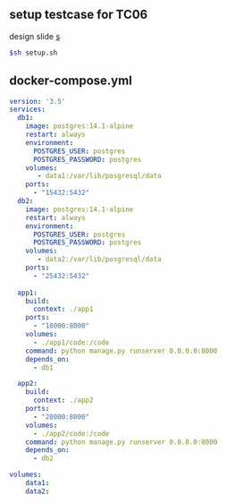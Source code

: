 ## setup testcase for TC06
design slide [s](https://docs.google.com/presentation/d/1T-oVlVRT6dkG9qvErxL3lXZNHZ9Og9wEdlvx86Pk8Mc/edit?usp=sharing)

```sh
$sh setup.sh
```

## docker-compose.yml
```yml
version: '3.5'
services:
  db1:
    image: postgres:14.1-alpine
    restart: always
    environment:
      POSTGRES_USER: postgres
      POSTGRES_PASSWORD: postgres
    volumes:
       - data1:/var/lib/posgresql/data
    ports:
      - "15432:5432"
  db2:
    image: postgres:14.1-alpine
    restart: always
    environment:
      POSTGRES_USER: postgres
      POSTGRES_PASSWORD: postgres
    volumes:
       - data2:/var/lib/posgresql/data
    ports:
      - "25432:5432"
  
  app1:
    build:
      context: ./app1
    ports:
      - "18000:8000"
    volumes:
      - ./app1/code:/code
    command: python manage.py runserver 0.0.0.0:8000
    depends_on:
      - db1

  app2:
    build:
      context: ./app2
    ports:
      - "28000:8000"
    volumes:
      - ./app2/code:/code
    command: python manage.py runserver 0.0.0.0:8000
    depends_on:
      - db2

volumes:
    data1:
    data2:
```
